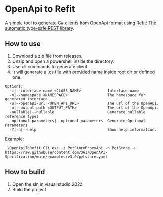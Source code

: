 # OpenApi to Refit

A simple tool to generate C# clients from OpenApi format using [Refit: The automatic type-safe REST library](https://github.com/reactiveui/refit).

## How to use
1. Download a zip file from releases.
2. Unzip and open a powershell inside the directory.
3. Use cli commands to generate client. 
4. It will generate a .cs file with provided name inside root dir or defined one.
```
Options:
  -i|--interface-name <CLASS_NAME>            Interface name
  -n|--namespace <NAMESPACE>                  The namespace for generated interface
  -u|--openapi-url <OPEN_API_URL>             The url of the OpenApi.
  -o|--output-path <OUTPUT_PATH>              The url of the OpenApi.
  -nullable|--nullable                        Generate nullable reference types
  -optional-parameters|--optional-parameters  Generate Optional Parameters
  -?|-h|--help                                Show help information.
  ```

Example:

``` 
.\OpenApiToRefit.Cli.exe -i PetStoreProxyApi -n PetStore -u https://raw.githubusercontent.com/OAI/OpenAPI-Specification/main/examples/v3.0/petstore.yaml
```
## How to build
1. Open the sln in visual studio 2022
2. Build the project
